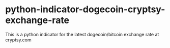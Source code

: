 python-indicator-dogecoin-cryptsy-exchange-rate
===============================================

This is a python indicator for the latest dogecoin/bitcoin exchange rate at cryptsy.com
